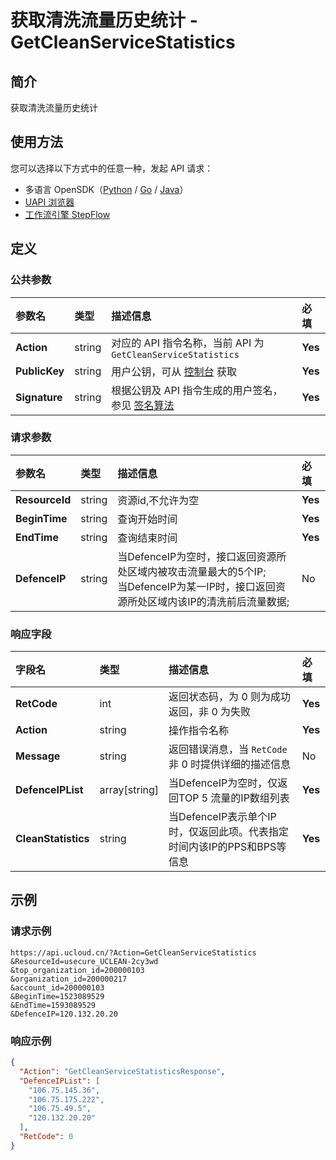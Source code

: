 # 获取清洗流量历史统计 - GetCleanServiceStatistics

## 简介

获取清洗流量历史统计





## 使用方法

您可以选择以下方式中的任意一种，发起 API 请求：
- 多语言 OpenSDK（[Python](https://github.com/ucloud/ucloud-sdk-python3) / [Go](https://github.com/ucloud/ucloud-sdk-go) / [Java](https://github.com/ucloud/ucloud-sdk-java)）
- [UAPI 浏览器](https://console.ucloud.cn/uapi/detail?id=GetCleanServiceStatistics)
- [工作流引擎 StepFlow](https://console.ucloud.cn/stepflow/manage/)

## 定义

### 公共参数

| 参数名 | 类型 | 描述信息 | 必填 |
|:---|:---|:---|:---|
| **Action**     | string  | 对应的 API 指令名称，当前 API 为 `GetCleanServiceStatistics`                        | **Yes** |
| **PublicKey**  | string  | 用户公钥，可从 [控制台](https://console.ucloud.cn/uapi/apikey) 获取                                             | **Yes** |
| **Signature**  | string  | 根据公钥及 API 指令生成的用户签名，参见 [签名算法](api/summary/signature.md)  | **Yes** |

### 请求参数

| 参数名 | 类型 | 描述信息 | 必填 |
|:---|:---|:---|:---|
| **ResourceId** | string | 资源id,不允许为空 |**Yes**|
| **BeginTime** | string | 查询开始时间 |**Yes**|
| **EndTime** | string | 查询结束时间 |**Yes**|
| **DefenceIP** | string | 当DefenceIP为空时，接口返回资源所处区域内被攻击流量最大的5个IP;<br />当DefenceIP为某一IP时，接口返回资源所处区域内该IP的清洗前后流量数据; |No|

### 响应字段

| 字段名 | 类型 | 描述信息 | 必填 |
|:---|:---|:---|:---|
| **RetCode** | int | 返回状态码，为 0 则为成功返回，非 0 为失败 |**Yes**|
| **Action** | string | 操作指令名称 |**Yes**|
| **Message** | string | 返回错误消息，当 `RetCode` 非 0 时提供详细的描述信息 |No|
| **DefenceIPList** | array[string] | 当DefenceIP为空时，仅返回TOP 5 流量的IP数组列表 |**Yes**|
| **CleanStatistics** | string | 当DefenceIP表示单个IP时，仅返回此项。代表指定时间内该IP的PPS和BPS等信息 |**Yes**|




## 示例

### 请求示例
    
```
https://api.ucloud.cn/?Action=GetCleanServiceStatistics
&ResourceId=usecure_UCLEAN-2cy3wd
&top_organization_id=200000103
&organization_id=200000217
&account_id=200000103
&BeginTime=1523089529
&EndTime=1593089529
&DefenceIP=120.132.20.20

```

### 响应示例
    
```json
{
  "Action": "GetCleanServiceStatisticsResponse",
  "DefenceIPList": [
    "106.75.145.36",
    "106.75.175.222",
    "106.75.49.5",
    "120.132.20.20"
  ],
  "RetCode": 0
}
```





